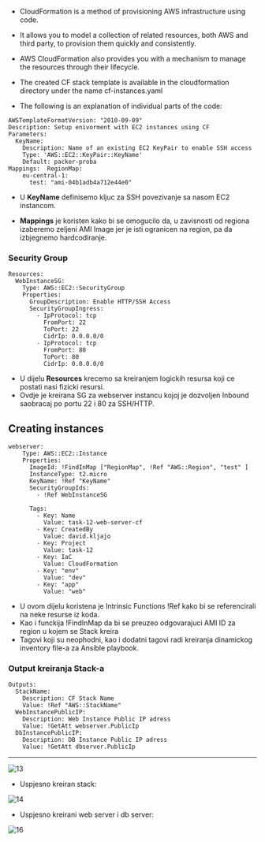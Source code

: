 - CloudFormation is a method of provisioning AWS infrastructure using code. 
- It allows you to model a collection of related resources, both AWS and third party, to provision them quickly and consistently. 
- AWS CloudFormation also provides you with a mechanism to manage the resources through their lifecycle.

- The created CF stack template is available in the cloudformation directory under the name cf-instances.yaml
- The following is an explanation of individual parts of the code:

```
AWSTemplateFormatVersion: "2010-09-09"
Description: Setup enivorment with EC2 instances using CF
Parameters:
  KeyName:
    Description: Name of an existing EC2 KeyPair to enable SSH access
    Type: 'AWS::EC2::KeyPair::KeyName'
    Default: packer-proba
Mappings:  RegionMap:
    eu-central-1:
      test: "ami-04b1adb4a712e44e0" 
```

- U **KeyName** definisemo kljuc za SSH povezivanje sa nasom EC2 instancom.

- **Mappings** je koristen kako bi se omogucilo da, u zavisnosti od regiona izaberemo zeljeni AMI Image jer je isti ogranicen na region, pa da izbjegnemo hardcodiranje.
### Security Group

```
Resources:
  WebInstanceSG:
    Type: AWS::EC2::SecurityGroup
    Properties:
      GroupDescription: Enable HTTP/SSH Access
      SecurityGroupIngress:
        - IpProtocol: tcp
          FromPort: 22
          ToPort: 22
          CidrIp: 0.0.0.0/0
        - IpProtocol: tcp
          FromPort: 80
          ToPort: 80
          CidrIp: 0.0.0.0/0
```

- U dijelu **Resources** krecemo sa kreiranjem logickih resursa koji ce postati nasi fizicki resursi.
- Ovdje je kreirana SG za webserver instancu kojoj je dozvoljen Inbound saobracaj po portu 22 i 80 za SSH/HTTP.

## Creating instances

```
webserver:
    Type: AWS::EC2::Instance
    Properties:
      ImageId: !FindInMap ["RegionMap", !Ref "AWS::Region", "test" ]
      InstanceType: t2.micro
      KeyName: !Ref "KeyName"
      SecurityGroupIds:
        - !Ref WebInstanceSG
      
      Tags:
        - Key: Name
          Value: task-12-web-server-cf
        - Key: CreatedBy
          Value: david.kljajo
        - Key: Project
          Value: task-12 
        - Key: IaC 
          Value: CloudFormation 
        - Key: "env"
          Value: "dev"
        - Key: "app"
          Value: "web"
```

-  U ovom dijelu koristena je Intrinsic Functions !Ref kako bi se referencirali na neke resurse iz koda.
-  Kao i funckija !FindInMap da bi se preuzeo odgovarajuci AMI ID za region u kojem se Stack kreira
- Tagovi koji su neophodni, kao i dodatni tagovi radi kreiranja dinamickog inventory file-a za Ansible playbook.

### Output kreiranja Stack-a

```
Outputs:
  StackName:
    Description: CF Stack Name
    Value: !Ref "AWS::StackName"
  WebInstancePublicIP:
    Description: Web Instance Public IP adress
    Value: !GetAtt webserver.PublicIp
  DbInstancePublicIP:
    Description: DB Instance Public IP adress
    Value: !GetAtt dbserver.PublicIp
```

* * *

![13](/home/david/Desktop/CloudFormation-12/13.png)

 - Uspjesno kreiran stack:

![14](/home/david/Desktop/CloudFormation-12/14.png)

 - Uspjesno kreirani web server i db server:

![16](/home/david/Desktop/CloudFormation-12/16.png)


